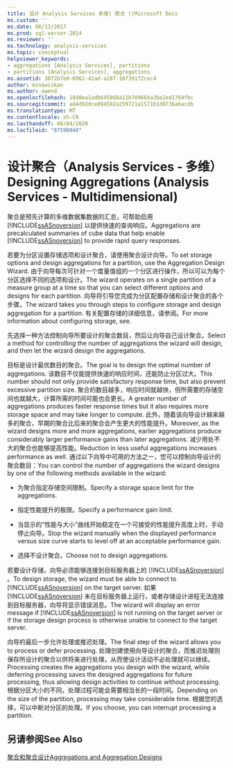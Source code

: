 ```yaml
---
title: 设计 Analysis Services 多维) 聚合 (|Microsoft Docs
ms.custom: ''
ms.date: 06/13/2017
ms.prod: sql-server-2014
ms.reviewer: ''
ms.technology: analysis-services
ms.topic: conceptual
helpviewer_keywords:
- aggregations [Analysis Services], partitions
- partitions [Analysis Services], aggregations
ms.assetid: 3072b7e0-6961-42ad-a287-16f391f2cec4
author: minewiskan
ms.author: owend
ms.openlocfilehash: 18d8ea1adb645868a11b70966ba3be2ed1764fbc
ms.sourcegitcommit: ad4d92dce894592a259721a1571b1d8736abacdb
ms.translationtype: MT
ms.contentlocale: zh-CN
ms.lasthandoff: 08/04/2020
ms.locfileid: "87590948"
---
```

# <a name="designing-aggregations-analysis-services---multidimensional"></a><span data-ttu-id="68167-102">设计聚合（Analysis Services - 多维）</span><span class="sxs-lookup"><span data-stu-id="68167-102">Designing Aggregations (Analysis Services - Multidimensional)</span></span>
  <span data-ttu-id="68167-103">聚合是预先计算的多维数据集数据的汇总，可帮助启用 [!INCLUDE[ssASnoversion](../../includes/ssasnoversion-md.md)] 以提供快速的查询响应。</span><span class="sxs-lookup"><span data-stu-id="68167-103">Aggregations are precalculated summaries of cube data that help enable [!INCLUDE[ssASnoversion](../../includes/ssasnoversion-md.md)] to provide rapid query responses.</span></span>  
  
 <span data-ttu-id="68167-104">若要为分区设置存储选项和设计聚合，请使用聚合设计向导。</span><span class="sxs-lookup"><span data-stu-id="68167-104">To set storage options and design aggregations for a partition, use the Aggregation Design Wizard.</span></span> <span data-ttu-id="68167-105">由于向导每次可针对一个度量值组的一个分区进行操作，所以可以为每个分区选择不同的选项和设计。</span><span class="sxs-lookup"><span data-stu-id="68167-105">The wizard operates on a single partition of a measure group at a time so that you can select different options and designs for each partition.</span></span> <span data-ttu-id="68167-106">向导将引导您完成为分区配置存储和设计聚合的各个步骤。</span><span class="sxs-lookup"><span data-stu-id="68167-106">The wizard takes you through steps to configure storage and design aggregation for a partition.</span></span> <span data-ttu-id="68167-107">有关配置存储的详细信息，请参阅。</span><span class="sxs-lookup"><span data-stu-id="68167-107">For more information about configuring storage, see.</span></span>  
  
 <span data-ttu-id="68167-108">先选择一种方法控制向导所要设计的聚合数目，然后让向导自己设计聚合。</span><span class="sxs-lookup"><span data-stu-id="68167-108">Select a method for controlling the number of aggregations the wizard will design, and then let the wizard design the aggregations.</span></span>  
  
 <span data-ttu-id="68167-109">目标是设计最优数目的聚合。</span><span class="sxs-lookup"><span data-stu-id="68167-109">The goal is to design the optimal number of aggregations.</span></span> <span data-ttu-id="68167-110">该数目不仅能提供快速的响应时间，还能防止分区过大。</span><span class="sxs-lookup"><span data-stu-id="68167-110">This number should not only provide satisfactory response time, but also prevent excessive partition size.</span></span> <span data-ttu-id="68167-111">聚合的数目越多，响应时间就越快，但所需要的存储空间也就越大，计算所需的时间可能也会更长。</span><span class="sxs-lookup"><span data-stu-id="68167-111">A greater number of aggregations produces faster response times but it also requires more storage space and may take longer to compute.</span></span> <span data-ttu-id="68167-112">此外，随着该向导设计越来越多的聚合，早期的聚合比后来的聚合会产生更大的性能提升。</span><span class="sxs-lookup"><span data-stu-id="68167-112">Moreover, as the wizard designs more and more aggregations, earlier aggregations produce considerably larger performance gains than later aggregations.</span></span> <span data-ttu-id="68167-113">减少用处不大的聚合也能够提高性能。</span><span class="sxs-lookup"><span data-stu-id="68167-113">Reduction in less useful aggregations increases performance as well.</span></span> <span data-ttu-id="68167-114">通过以下向导中可用的方法之一，您可以控制向导设计的聚合数目：</span><span class="sxs-lookup"><span data-stu-id="68167-114">You can control the number of aggregations the wizard designs by one of the following methods available in the wizard:</span></span>  
  
-   <span data-ttu-id="68167-115">为聚合指定存储空间限制。</span><span class="sxs-lookup"><span data-stu-id="68167-115">Specify a storage space limit for the aggregations.</span></span>  
  
-   <span data-ttu-id="68167-116">指定性能提升的极限。</span><span class="sxs-lookup"><span data-stu-id="68167-116">Specify a performance gain limit.</span></span>  
  
-   <span data-ttu-id="68167-117">当显示的“性能与大小”曲线开始稳定在一个可接受的性能提升高度上时，手动停止向导。</span><span class="sxs-lookup"><span data-stu-id="68167-117">Stop the wizard manually when the displayed performance versus size curve starts to level off at an acceptable performance gain.</span></span>  
  
-   <span data-ttu-id="68167-118">选择不设计聚合。</span><span class="sxs-lookup"><span data-stu-id="68167-118">Choose not to design aggregations.</span></span>  
  
 <span data-ttu-id="68167-119">若要设计存储，向导必须能够连接到目标服务器上的 [!INCLUDE[ssASnoversion](../../includes/ssasnoversion-md.md)] 。</span><span class="sxs-lookup"><span data-stu-id="68167-119">To design storage, the wizard must be able to connect to [!INCLUDE[ssASnoversion](../../includes/ssasnoversion-md.md)] on the target server.</span></span> <span data-ttu-id="68167-120">如果 [!INCLUDE[ssASnoversion](../../includes/ssasnoversion-md.md)] 未在目标服务器上运行，或者存储设计进程无法连接到目标服务器，向导将显示错误消息。</span><span class="sxs-lookup"><span data-stu-id="68167-120">The wizard will display an error message if [!INCLUDE[ssASnoversion](../../includes/ssasnoversion-md.md)] is not running on the target server or if the storage design process is otherwise unable to connect to the target server.</span></span>  
  
 <span data-ttu-id="68167-121">向导的最后一步允许处理或推迟处理。</span><span class="sxs-lookup"><span data-stu-id="68167-121">The final step of the wizard allows you to process or defer processing.</span></span> <span data-ttu-id="68167-122">处理创建使用向导设计的聚合，而推迟处理则保存所设计的聚合以供将来进行处理，从而使设计活动不必处理就可以继续。</span><span class="sxs-lookup"><span data-stu-id="68167-122">Processing creates the aggregations you design with the wizard, while deferring processing saves the designed aggregations for future processing, thus allowing design activities to continue without processing.</span></span> <span data-ttu-id="68167-123">根据分区大小的不同，处理过程可能会需要相当长的一段时间。</span><span class="sxs-lookup"><span data-stu-id="68167-123">Depending on the size of the partition, processing may take considerable time.</span></span> <span data-ttu-id="68167-124">根据您的选择，可以中断对分区的处理。</span><span class="sxs-lookup"><span data-stu-id="68167-124">If you choose, you can interrupt processing a partition.</span></span>  
  
## <a name="see-also"></a><span data-ttu-id="68167-125">另请参阅</span><span class="sxs-lookup"><span data-stu-id="68167-125">See Also</span></span>  
 [<span data-ttu-id="68167-126">聚合和聚合设计</span><span class="sxs-lookup"><span data-stu-id="68167-126">Aggregations and Aggregation Designs</span></span>](../multidimensional-models-olap-logical-cube-objects/aggregations-and-aggregation-designs.md)  
  
  
